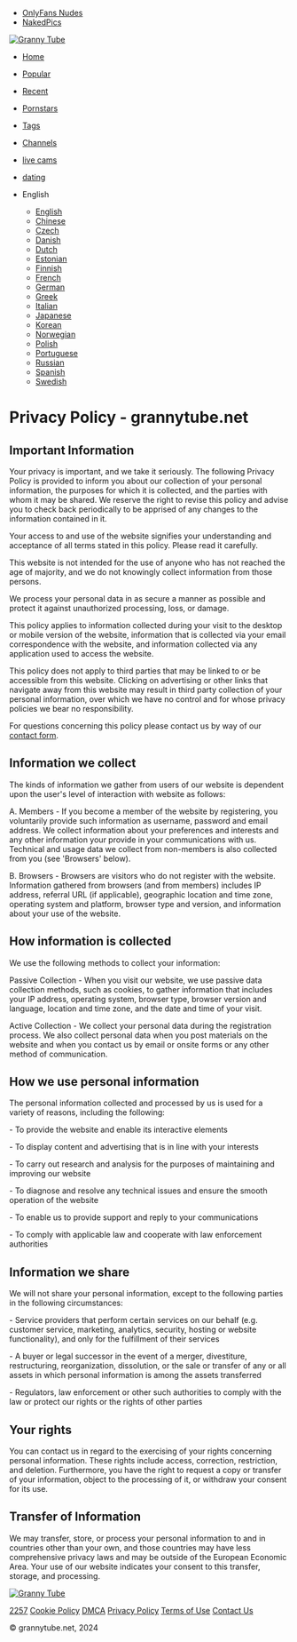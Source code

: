 * [OnlyFans Nudes](https://www.topfapgirls.com/)
* [NakedPics](https://nakedpornpics.com/)

[![Granny Tube](/grannytubem.svg)](http://www.grannytube.net/)

* [Home](http://www.grannytube.net/)
* [Popular](http://www.grannytube.net/best/)
* [Recent](http://www.grannytube.net/recent/)
* [Pornstars](http://www.grannytube.net/profiles/)
* [Tags](http://www.grannytube.net/tag-list/)
* [Channels](http://www.grannytube.net/channel/)
* [live cams](https://go.bbrdbr.com/?campaignId=videos&userId=5ee8cbf1f3533d9bcb51e292e0d02f5dc71df85d02842e5e92313215c4879235)
* [dating](http://a.labadena.com/api/direct/482186?s1=%subid1%&kw=)
* English
    
    * [English](http://www.grannytube.net/privacy-policy/)
    * [Chinese](http://www.grannytube.net/cn/privacy-policy/)
    * [Czech](http://www.grannytube.net/cz/privacy-policy/)
    * [Danish](http://www.grannytube.net/dk/privacy-policy/)
    * [Dutch](http://www.grannytube.net/nl/privacy-policy/)
    * [Estonian](http://www.grannytube.net/ee/privacy-policy/)
    * [Finnish](http://www.grannytube.net/fi/privacy-policy/)
    * [French](http://www.grannytube.net/fr/privacy-policy/)
    * [German](http://www.grannytube.net/de/privacy-policy/)
    * [Greek](http://www.grannytube.net/gr/privacy-policy/)
    * [Italian](http://www.grannytube.net/it/privacy-policy/)
    * [Japanese](http://www.grannytube.net/jp/privacy-policy/)
    * [Korean](http://www.grannytube.net/kr/privacy-policy/)
    * [Norwegian](http://www.grannytube.net/no/privacy-policy/)
    * [Polish](http://www.grannytube.net/pl/privacy-policy/)
    * [Portuguese](http://www.grannytube.net/pt/privacy-policy/)
    * [Russian](http://www.grannytube.net/ru/privacy-policy/)
    * [Spanish](http://www.grannytube.net/es/privacy-policy/)
    * [Swedish](http://www.grannytube.net/se/privacy-policy/)
    

Privacy Policy - grannytube.net
===============================

Important Information
---------------------

Your privacy is important, and we take it seriously. The following Privacy Policy is provided to inform you about our collection of your personal information, the purposes for which it is collected, and the parties with whom it may be shared. We reserve the right to revise this policy and advise you to check back periodically to be apprised of any changes to the information contained in it.

Your access to and use of the website signifies your understanding and acceptance of all terms stated in this policy. Please read it carefully.

This website is not intended for the use of anyone who has not reached the age of majority, and we do not knowingly collect information from those persons.

We process your personal data in as secure a manner as possible and protect it against unauthorized processing, loss, or damage.

This policy applies to information collected during your visit to the desktop or mobile version of the website, information that is collected via your email correspondence with the website, and information collected via any application used to access the website.

This policy does not apply to third parties that may be linked to or be accessible from this website. Clicking on advertising or other links that navigate away from this website may result in third party collection of your personal information, over which we have no control and for whose privacy policies we bear no responsibility.

For questions concerning this policy please contact us by way of our [contact form](http://www.grannytube.net/contact/).

Information we collect
----------------------

The kinds of information we gather from users of our website is dependent upon the user's level of interaction with website as follows:

A. Members - If you become a member of the website by registering, you voluntarily provide such information as username, password and email address. We collect information about your preferences and interests and any other information your provide in your communications with us. Technical and usage data we collect from non-members is also collected from you (see 'Browsers' below).

B. Browsers - Browsers are visitors who do not register with the website. Information gathered from browsers (and from members) includes IP address, referral URL (if applicable), geographic location and time zone, operating system and platform, browser type and version, and information about your use of the website.

How information is collected
----------------------------

We use the following methods to collect your information:

Passive Collection - When you visit our website, we use passive data collection methods, such as cookies, to gather information that includes your IP address, operating system, browser type, browser version and language, location and time zone, and the date and time of your visit.

Active Collection - We collect your personal data during the registration process. We also collect personal data when you post materials on the website and when you contact us by email or onsite forms or any other method of communication.

How we use personal information
-------------------------------

The personal information collected and processed by us is used for a variety of reasons, including the following:

\- To provide the website and enable its interactive elements

\- To display content and advertising that is in line with your interests

\- To carry out research and analysis for the purposes of maintaining and improving our website

\- To diagnose and resolve any technical issues and ensure the smooth operation of the website

\- To enable us to provide support and reply to your communications

\- To comply with applicable law and cooperate with law enforcement authorities

Information we share
--------------------

We will not share your personal information, except to the following parties in the following circumstances:

\- Service providers that perform certain services on our behalf (e.g. customer service, marketing, analytics, security, hosting or website functionality), and only for the fulfillment of their services

\- A buyer or legal successor in the event of a merger, divestiture, restructuring, reorganization, dissolution, or the sale or transfer of any or all assets in which personal information is among the assets transferred

\- Regulators, law enforcement or other such authorities to comply with the law or protect our rights or the rights of other parties

Your rights
-----------

You can contact us in regard to the exercising of your rights concerning personal information. These rights include access, correction, restriction, and deletion. Furthermore, you have the right to request a copy or transfer of your information, object to the processing of it, or withdraw your consent for its use.

Transfer of Information
-----------------------

We may transfer, store, or process your personal information to and in countries other than your own, and those countries may have less comprehensive privacy laws and may be outside of the European Economic Area. Your use of our website indicates your consent to this transfer, storage, and processing.

[![Granny Tube](/grannytubem.svg)](http://www.grannytube.net/)

[2257](http://www.grannytube.net/2257/) [Cookie Policy](http://www.grannytube.net/cookie-policy/) [DMCA](http://www.grannytube.net/dmca/) [Privacy Policy](http://www.grannytube.net/privacy-policy/) [Terms of Use](http://www.grannytube.net/terms/) [Contact Us](http://www.grannytube.net/contact/)

© grannytube.net, 2024